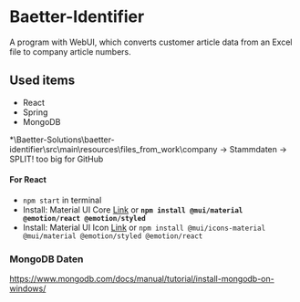 # Baetter-Identifier
A program with WebUI, which converts customer article data from an Excel file to company article numbers.

## Used items
* React
* Spring
* MongoDB

*\Baetter-Solutions\baetter-identifier\src\main\resources\files_from_work\company -> Stammdaten -> SPLIT! too big for GitHub

#### For React
* `npm start` in terminal
* Install: Material UI Core [Link](https://mui.com/material-ui/getting-started/installation/)
  or **`npm install @mui/material @emotion/react @emotion/styled`**
* Install: Material UI Icon [Link](https://mui.com/material-ui/material-icons/) or `npm install @mui/icons-material @mui/material @emotion/styled @emotion/react`

### MongoDB Daten
https://www.mongodb.com/docs/manual/tutorial/install-mongodb-on-windows/
